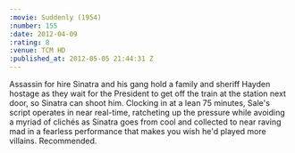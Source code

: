 ```yaml
--- 
:movie: Suddenly (1954)
:number: 155
:date: 2012-04-09
:rating: 8
:venue: TCM HD
:published_at: 2012-05-05 21:44:31 Z
---
```

Assassin for hire Sinatra and his gang hold a family and sheriff Hayden hostage as they wait for the President to get off the train at the station next door, so Sinatra can shoot him. Clocking in at a lean 75 minutes, Sale's script operates in near real-time, ratcheting up the pressure while avoiding a myriad of clichés as Sinatra goes from cool and collected to near raving mad in a fearless performance that makes you wish he'd played more villains. Recommended.
